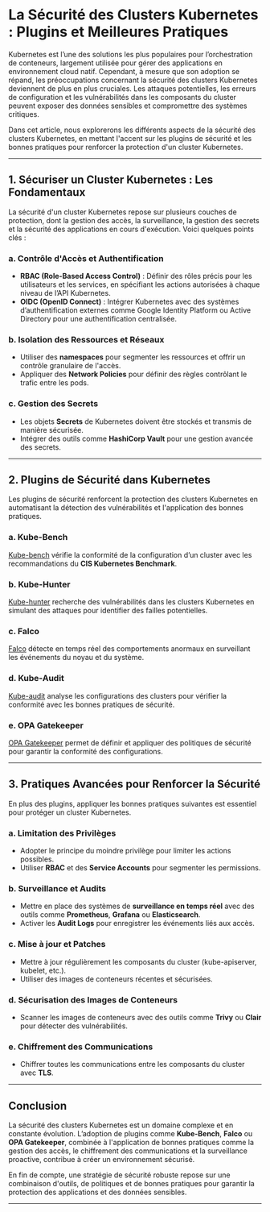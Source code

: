 # La Sécurité des Clusters Kubernetes : Plugins et Meilleures Pratiques

Kubernetes est l’une des solutions les plus populaires pour l’orchestration de conteneurs, largement utilisée pour gérer des applications en environnement cloud natif. Cependant, à mesure que son adoption se répand, les préoccupations concernant la sécurité des clusters Kubernetes deviennent de plus en plus cruciales. Les attaques potentielles, les erreurs de configuration et les vulnérabilités dans les composants du cluster peuvent exposer des données sensibles et compromettre des systèmes critiques.

Dans cet article, nous explorerons les différents aspects de la sécurité des clusters Kubernetes, en mettant l'accent sur les plugins de sécurité et les bonnes pratiques pour renforcer la protection d'un cluster Kubernetes.

---

## 1. Sécuriser un Cluster Kubernetes : Les Fondamentaux

La sécurité d'un cluster Kubernetes repose sur plusieurs couches de protection, dont la gestion des accès, la surveillance, la gestion des secrets et la sécurité des applications en cours d'exécution. Voici quelques points clés :

### a. Contrôle d'Accès et Authentification
- **RBAC (Role-Based Access Control)** : Définir des rôles précis pour les utilisateurs et les services, en spécifiant les actions autorisées à chaque niveau de l’API Kubernetes.
- **OIDC (OpenID Connect)** : Intégrer Kubernetes avec des systèmes d’authentification externes comme Google Identity Platform ou Active Directory pour une authentification centralisée.

### b. Isolation des Ressources et Réseaux
- Utiliser des **namespaces** pour segmenter les ressources et offrir un contrôle granulaire de l'accès.
- Appliquer des **Network Policies** pour définir des règles contrôlant le trafic entre les pods.

### c. Gestion des Secrets
- Les objets **Secrets** de Kubernetes doivent être stockés et transmis de manière sécurisée.
- Intégrer des outils comme **HashiCorp Vault** pour une gestion avancée des secrets.

---

## 2. Plugins de Sécurité dans Kubernetes

Les plugins de sécurité renforcent la protection des clusters Kubernetes en automatisant la détection des vulnérabilités et l'application des bonnes pratiques.

### a. Kube-Bench
[Kube-bench](https://github.com/aquasecurity/kube-bench) vérifie la conformité de la configuration d’un cluster avec les recommandations du **CIS Kubernetes Benchmark**.

### b. Kube-Hunter
[Kube-hunter](https://github.com/aquasecurity/kube-hunter) recherche des vulnérabilités dans les clusters Kubernetes en simulant des attaques pour identifier des failles potentielles.

### c. Falco
[Falco](https://github.com/falcosecurity/falco) détecte en temps réel des comportements anormaux en surveillant les événements du noyau et du système.

### d. Kube-Audit
[Kube-audit](https://github.com/Shopify/kubeaudit) analyse les configurations des clusters pour vérifier la conformité avec les bonnes pratiques de sécurité.

### e. OPA Gatekeeper
[OPA Gatekeeper](https://github.com/open-policy-agent/gatekeeper) permet de définir et appliquer des politiques de sécurité pour garantir la conformité des configurations.

---

## 3. Pratiques Avancées pour Renforcer la Sécurité

En plus des plugins, appliquer les bonnes pratiques suivantes est essentiel pour protéger un cluster Kubernetes.

### a. Limitation des Privilèges
- Adopter le principe du moindre privilège pour limiter les actions possibles.
- Utiliser **RBAC** et des **Service Accounts** pour segmenter les permissions.

### b. Surveillance et Audits
- Mettre en place des systèmes de **surveillance en temps réel** avec des outils comme **Prometheus**, **Grafana** ou **Elasticsearch**.
- Activer les **Audit Logs** pour enregistrer les événements liés aux accès.

### c. Mise à jour et Patches
- Mettre à jour régulièrement les composants du cluster (kube-apiserver, kubelet, etc.).
- Utiliser des images de conteneurs récentes et sécurisées.

### d. Sécurisation des Images de Conteneurs
- Scanner les images de conteneurs avec des outils comme **Trivy** ou **Clair** pour détecter des vulnérabilités.

### e. Chiffrement des Communications
- Chiffrer toutes les communications entre les composants du cluster avec **TLS**.

---

## Conclusion

La sécurité des clusters Kubernetes est un domaine complexe et en constante évolution. L’adoption de plugins comme **Kube-Bench**, **Falco** ou **OPA Gatekeeper**, combinée à l'application de bonnes pratiques comme la gestion des accès, le chiffrement des communications et la surveillance proactive, contribue à créer un environnement sécurisé.

En fin de compte, une stratégie de sécurité robuste repose sur une combinaison d'outils, de politiques et de bonnes pratiques pour garantir la protection des applications et des données sensibles.

--- 
